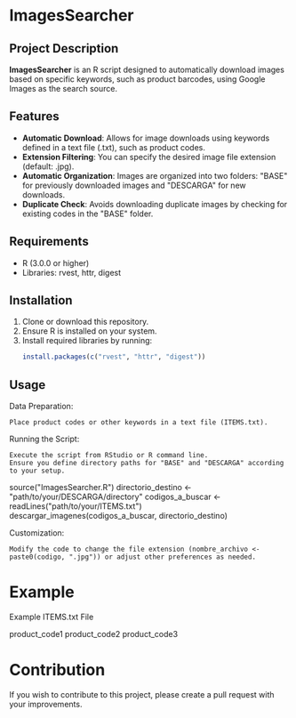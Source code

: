# ImagesSearcher

## Project Description
**ImagesSearcher** is an R script designed to automatically download images based on specific keywords, such as product barcodes, using Google Images as the search source.

## Features
- **Automatic Download**: Allows for image downloads using keywords defined in a text file (.txt), such as product codes.
- **Extension Filtering**: You can specify the desired image file extension (default: .jpg).
- **Automatic Organization**: Images are organized into two folders: "BASE" for previously downloaded images and "DESCARGA" for new downloads.
- **Duplicate Check**: Avoids downloading duplicate images by checking for existing codes in the "BASE" folder.

## Requirements
- R (3.0.0 or higher)
- Libraries: rvest, httr, digest

## Installation
1. Clone or download this repository.
2. Ensure R is installed on your system.
3. Install required libraries by running:
   ```R
   install.packages(c("rvest", "httr", "digest"))

## Usage

Data Preparation:

    Place product codes or other keywords in a text file (ITEMS.txt).

Running the Script:

    Execute the script from RStudio or R command line.
    Ensure you define directory paths for "BASE" and "DESCARGA" according to your setup.

source("ImagesSearcher.R")
directorio_destino <- "path/to/your/DESCARGA/directory"
codigos_a_buscar <- readLines("path/to/your/ITEMS.txt")
descargar_imagenes(codigos_a_buscar, directorio_destino)

Customization:

    Modify the code to change the file extension (nombre_archivo <- paste0(codigo, ".jpg")) or adjust other preferences as needed.

# Example 

Example ITEMS.txt File

product_code1
product_code2
product_code3

# Contribution

If you wish to contribute to this project, please create a pull request with your improvements.
